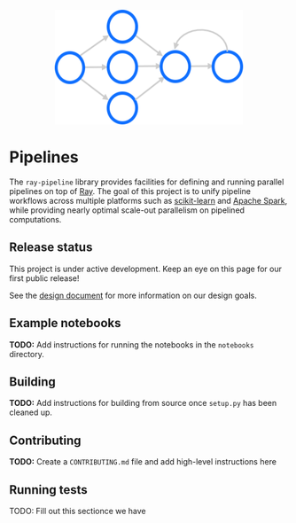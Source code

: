 <p align="center">
<img src="./images/pipelines.svg" width="340" height="207">
</p>


# Pipelines

The `ray-pipeline` library provides facilities for defining and running parallel pipelines on top of [Ray](https://ray.io). The goal of this project is to unify pipeline workflows across multiple platforms such as [scikit-learn](https://scikit-learn.org/) and [Apache Spark](https://spark.apache.org/), while providing nearly optimal scale-out parallelism on pipelined computations.

## Release status

This project is under active development. Keep an eye on this page for our first public release!

See the [design document](https://docs.google.com/document/d/1t1K8N07TcbBKBgrcI6jf9tPow00cOKE9whnEVxOd4-U/edit) for more information on our design goals.

## Example notebooks

**TODO:** Add instructions for running the notebooks in the `notebooks` directory.

## Building

**TODO:** Add instructions for building from source once `setup.py` has been cleaned up.

## Contributing

**TODO:** Create a `CONTRIBUTING.md` file and add high-level instructions here

## Running tests

TODO: Fill out this sectionce we have 

